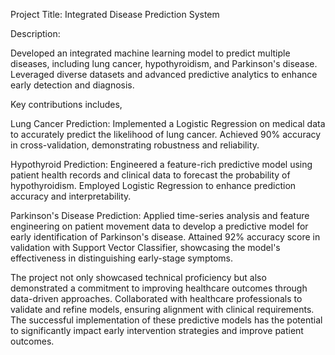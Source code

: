 Project Title: Integrated Disease Prediction System 
 
Description: 
 
Developed an integrated machine learning model to predict multiple diseases, including lung cancer, hypothyroidism, and Parkinson's disease. Leveraged diverse datasets and advanced predictive analytics to enhance early detection and diagnosis.

Key contributions includes, 
 
Lung Cancer Prediction: 
Implemented a Logistic Regression on medical data to accurately predict the likelihood of lung cancer. Achieved 90% accuracy in cross-validation, demonstrating robustness and reliability.

Hypothyroid Prediction: 
Engineered a feature-rich predictive model using patient health records and clinical data to forecast the probability of hypothyroidism. Employed Logistic Regression to enhance prediction accuracy and interpretability. 
 
Parkinson's Disease Prediction: 
Applied time-series analysis and feature engineering on patient movement data to develop a predictive model for early identification of Parkinson's disease. Attained 92% accuracy score in validation with Support Vector Classifier, showcasing the model's effectiveness in distinguishing early-stage symptoms.

The project not only showcased technical proficiency but also demonstrated a commitment to improving healthcare outcomes through data-driven approaches. Collaborated with healthcare professionals to validate and refine models, ensuring alignment with clinical requirements. The successful implementation of these predictive models has the potential to significantly impact early intervention strategies and improve patient outcomes.

